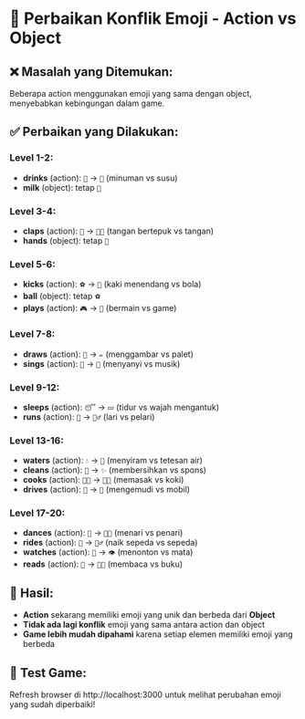 # 🔧 Perbaikan Konflik Emoji - Action vs Object

## ❌ Masalah yang Ditemukan:
Beberapa action menggunakan emoji yang sama dengan object, menyebabkan kebingungan dalam game.

## ✅ Perbaikan yang Dilakukan:

### **Level 1-2:**
- **drinks** (action): `🥛` → `🥤` (minuman vs susu)
- **milk** (object): tetap `🥛`

### **Level 3-4:**
- **claps** (action): `👏` → `👏🏻` (tangan bertepuk vs tangan)
- **hands** (object): tetap `👏`

### **Level 5-6:**
- **kicks** (action): `⚽` → `🦵` (kaki menendang vs bola)
- **ball** (object): tetap `⚽`
- **plays** (action): `🎮` → `🎯` (bermain vs game)

### **Level 7-8:**
- **draws** (action): `🎨` → `✏️` (menggambar vs palet)
- **sings** (action): `🎵` → `🎤` (menyanyi vs musik)

### **Level 9-12:**
- **sleeps** (action): `😴` → `💤` (tidur vs wajah mengantuk)
- **runs** (action): `🏃` → `🏃‍♂️` (lari vs pelari)

### **Level 13-16:**
- **waters** (action): `💧` → `🚿` (menyiram vs tetesan air)
- **cleans** (action): `🧽` → `✨` (membersihkan vs spons)
- **cooks** (action): `👩‍🍳` → `👨‍🍳` (memasak vs koki)
- **drives** (action): `🚗` → `🚙` (mengemudi vs mobil)

### **Level 17-20:**
- **dances** (action): `💃` → `💃🏻` (menari vs penari)
- **rides** (action): `🚴` → `🚴‍♂️` (naik sepeda vs sepeda)
- **watches** (action): `👀` → `👁️` (menonton vs mata)
- **reads** (action): `📖` → `👁️‍📖` (membaca vs buku)

## 🎯 Hasil:
- **Action** sekarang memiliki emoji yang unik dan berbeda dari **Object**
- **Tidak ada lagi konflik** emoji yang sama antara action dan object
- **Game lebih mudah dipahami** karena setiap elemen memiliki emoji yang berbeda

## 🚀 Test Game:
Refresh browser di http://localhost:3000 untuk melihat perubahan emoji yang sudah diperbaiki!
